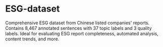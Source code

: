 # ESG-dataset
Comprehensive ESG dataset from Chinese listed companies' reports. Contains 8,467 annotated sentences with 37 topic labels and 3 quality labels. Ideal for evaluating ESG report completeness, automated analysis, content trends, and more.
